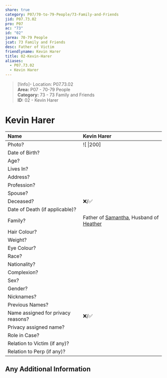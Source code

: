 ```yaml
---  
share: true  
category: P07/70-to-79-People/73-Family-and-Friends  
jid: P07.73.02  
pro: P07  
ac: "73"  
id: "02"  
jarea: 70-79 People  
jcat: 73 Family and Friends  
desc: Father of Victim  
friendlyname: Kevin Harer  
title: 02-Kevin-Harer  
aliases:  
  - P07.73.02  
  - Kevin Harer  
---  
```

  
>[!info]- Location: P07.73.02  
>**Area:** P07 - 70-79 People  
>**Category:** 73 - 73 Family and Friends  
>**ID:** 02 - Kevin Harer  
  
# Kevin Harer  
  
| Name                               | Kevin Harer           |  
|:---------------------------------- |:---------- |  
| Photo?                             | ![  \|200] |  
| Date of Birth?                     |            |  
| Age?                               |            |  
| Lives In?                          |            |  
| Address?                           |            |  
| Profession?                        |            |  
| Spouse?                            |            |  
| Deceased?                          | ❌/✅      |  
| Date of Death (if applicable)?     |            |  
| Family?                            | Father of [Samantha](../71-Victims/01-Samantha-Harer.md), Husband of [Heather](./01-Heather-Harer.md)           |  
| Hair Colour?                       |            |  
| Weight?                            |            |  
| Eye Colour?                        |            |  
| Race?                              |            |  
| Nationality?                       |            |  
| Complexion?                        |            |  
| Sex?                               |            |  
| Gender?                                   |            |  
| Nicknames?                         |            |  
| Previous Names?                    |            |  
| Name assigned for privacy reasons? | ❌/✅      |  
| Privacy assigned name?             |            |  
| Role in Case?                      |            |  
| Relation to Victim (if any)?       |            |  
| Relation to Perp (if any)?         |            |  
  
## Any Additional Information